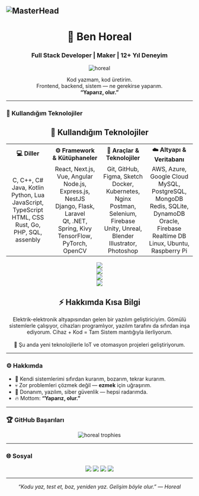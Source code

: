 ![MasterHead](https://miro.medium.com/v2/resize:fit:1400/0*ikFzeciGomktK0d-)
--------------------------------------------------------------------------------------
<h1 align="center">👋 Ben Horeal</h1>
<h3 align="center">Full Stack Developer | Maker | 12+ Yıl Deneyim</h3>

<p align="center">
  <img src="https://komarev.com/ghpvc/?username=horeal&label=Profile%20views&color=0e75b6&style=flat" alt="horeal" />
</p>

<p align="center">
  Kod yazmam, kod üretirim.<br/>
  Frontend, backend, sistem — ne gerekirse yaparım.<br/>
  <b>“Yaparız, olur.”</b>
</p>

---

### 🚀 Kullandığım Teknolojiler
<h2 align="center">🧠 Kullandığım Teknolojiler</h2>

<table align="center">
  <tr>
    <th>💻 Diller</th>
    <th>⚙️ Framework & Kütüphaneler</th>
    <th>🧩 Araçlar & Teknolojiler</th>
    <th>☁️ Altyapı & Veritabanı</th>
  </tr>
  <tr>
    <td align="center">
      C, C++, C#<br>
      Java, Kotlin<br>
      Python, Lua<br>
      JavaScript, TypeScript<br>
      HTML, CSS<br>
      Rust, Go, PHP, SQL, assenbly
    </td>
    <td align="center">
      React, Next.js, Vue, Angular<br>
      Node.js, Express.js, NestJS<br>
      Django, Flask, Laravel<br>
      Qt, .NET, Spring, Kivy<br>
      TensorFlow, PyTorch, OpenCV
    </td>
    <td align="center">
      Git, GitHub, Figma, Sketch<br>
      Docker, Kubernetes, Nginx<br>
      Postman, Selenium, Firebase<br>
      Unity, Unreal, Blender<br>
      Illustrator, Photoshop
    </td>
    <td align="center">
      AWS, Azure, Google Cloud<br>
      MySQL, PostgreSQL, MongoDB<br>
      Redis, SQLite, DynamoDB<br>
      Oracle, Firebase Realtime DB<br>
      Linux, Ubuntu, Raspberry Pi
    </td>
  </tr>
</table>

<p align="center">
  <img src="https://skillicons.dev/icons?i=c,cpp,cs,java,kotlin,python,lua,js,ts,html,css,rust,go,php,sql" /><br>
  <img src="https://skillicons.dev/icons?i=react,nextjs,vue,angular,nodejs,express,nestjs,django,flask,laravel,qt,dotnet,spring,kivy,tensorflow,pytorch,opencv" /><br>
  <img src="https://skillicons.dev/icons?i=git,github,figma,sketch,docker,kubernetes,nginx,postman,selenium,firebase,unity,unreal,blender,ai,ps" /><br>
  <img src="https://skillicons.dev/icons?i=aws,azure,gcp,mysql,postgres,mongodb,redis,sqlite,dynamodb,oracle,linux,ubuntu,raspberrypi" />
</p>

<h2 align="center">⚡ Hakkımda Kısa Bilgi</h2>
<p align="center">
  Elektrik-elektronik altyapısından gelen bir yazılım geliştiriciyim.  
  Gömülü sistemlerle çalışıyor, cihazları programlıyor, yazılım tarafını da sıfırdan inşa ediyorum.  
  Cihaz + Kod = Tam Sistem mantığıyla ilerliyorum.  
  <br><br>
  🚀 Şu anda yeni teknolojilerle IoT ve otomasyon projeleri geliştiriyorum.
</p>

---

### ⚙️ Hakkımda
- 🧠 Kendi sistemlerimi sıfırdan kurarım, bozarım, tekrar kurarım.  
- 💀 Zor problemleri çözmek değil — **ezmek** için uğraşırım.  
- 🔧 Donanım, yazılım, siber güvenlik — hepsi radarımda.  
- 🔥 Mottom: **“Yaparız, olur.”**

---

### 🏆 GitHub Başarıları
<p align="center">
  <img src="https://github-profile-trophy.vercel.app/?username=horeal&theme=darkhub&margin-w=10&margin-h=10" alt="horeal trophies"/>
</p>

---

### 🌐 Sosyal
<p align="center">
  <a href="https://github.com/horeal" target="_blank"><img src="https://img.shields.io/badge/GitHub-171515?style=for-the-badge&logo=github&logoColor=white" /></a>
  <a href="https://www.instagram.com/gokdeniz_2_2/" target="_blank"><img src="https://img.shields.io/badge/Instagram-E4405F?style=for-the-badge&logo=instagram&logoColor=white" /></a>
  <a href="https://www.linkedin.com/in/g%C3%B6kdeniz-g%C3%B6khan/" target="_blank"><img src="https://img.shields.io/badge/LinkedIn-0077B5?style=for-the-badge&logo=linkedin&logoColor=white" /></a>
  <a href="https://synapseflow.com.tr/" target="_blank"><img src="https://img.shields.io/badge/Website-0A66C2?style=for-the-badge&logo=google-chrome&logoColor=white" /></a>
</p>

---

<p align="center"><i>“Kodu yaz, test et, boz, yeniden yaz. Gelişim böyle olur.” — Horeal</i></p>

